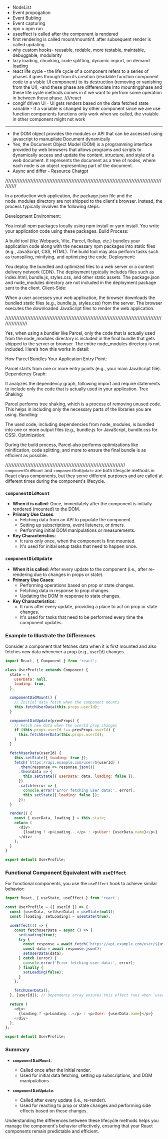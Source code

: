 * NodeList
* Event propogation
* Event Bubling
* Event capturing
* npx = npm run
* useeffect is called after the component is rendered
* first rendering is called mount/mountinf. after subsequent render is called updating
* why custom hooks- reusable, redable, more testable, maintable, debuggable, modularity
* lazy loading, chunking, code splitting, dynamic import, on demand loading
* react life cycle - the life cycle of a component refers to a series of phases it goes through from its creation (readable function component code to a visble UI component) to its destruction (removing or vanishing from the UI), 
-and these phase are differenciate into mountingphase
 and these life cycle methods comes in if we want to perfrom some operation in between these phase.
////react
* congif driven UI - UI gets renders based on the data fetched
 state variable - if a variable is changed by other component since we are use function components functions only work when we called, the vraiable in other component might not work
--------------------------------------------------------

* the DOM object provides the modules or API that can be accessed using javascript to manupilate Document dynamically 
* Yes, the Document Object Model (DOM) is a programming interface provided by web browsers that allows programs and scripts to dynamically access and update the content, structure, and style of a web document. It represents the document as a tree of nodes, where each node is an object representing part of the document.
* Async and differ - Resource Chatgpt




//////////////////////////////////////////////////////////////////////////////////////////////////////////

In a production web application, the package.json file and the node_modules directory are not shipped to the client's browser. Instead, the process typically involves the following steps:

Development Environment:

You install npm packages locally using npm install or yarn install.
You write your application code using these packages.
Build Process:

A build tool (like Webpack, Vite, Parcel, Rollup, etc.) bundles your application code along with the necessary npm packages into static files (e.g., JavaScript, CSS, HTML).
The build tool may also perform tasks such as transpiling, minifying, and optimizing the code.
Deployment:

You deploy the bundled and optimized files to a web server or a content delivery network (CDN).
The deployment typically includes files such as index.html, bundle.js, styles.css, and other static assets.
The package.json and node_modules directory are not included in the deployment package sent to the client.
Client-Side:

When a user accesses your web application, the browser downloads the bundled static files (e.g., bundle.js, styles.css) from the server.
The browser executes the downloaded JavaScript files to render the web application.

/////////////////////////////////////////////////////////////////////////////////////////////////////////////////

Yes, when using a bundler like Parcel, only the code that is actually used from the node_modules directory is included in the final bundle that gets shipped to the server or browser. The entire node_modules directory is not included. Here’s how this works in detail:

How Parcel Bundles Your Application
Entry Point:

Parcel starts from one or more entry points (e.g., your main JavaScript file).
Dependency Graph:

It analyzes the dependency graph, following import and require statements to include only the code that is actually used in your application.
Tree Shaking:

Parcel performs tree shaking, which is a process of removing unused code. This helps in including only the necessary parts of the libraries you are using.
Bundling:

The used code, including dependencies from node_modules, is bundled into one or more output files (e.g., bundle.js for JavaScript, bundle.css for CSS).
Optimization:

During the build process, Parcel also performs optimizations like minification, code splitting, and more to ensure the final bundle is as efficient as possible.

////////////////////////////////////////////////////////////////////////////
`componentDidMount` and `componentDidUpdate` are both lifecycle methods in React class components, but they serve different purposes and are called at different times during the component's lifecycle.

### `componentDidMount`

- **When it is called**: Once, immediately after the component is initially rendered (mounted) to the DOM.
- **Primary Use Cases**:
  - Fetching data from an API to populate the component.
  - Setting up subscriptions, event listeners, or timers.
  - Performing initial DOM manipulations or measurements.
- **Key Characteristics**:
  - It runs only once, when the component is first mounted.
  - It's used for initial setup tasks that need to happen once.

### `componentDidUpdate`

- **When it is called**: After every update to the component (i.e., after re-rendering due to changes in props or state).
- **Primary Use Cases**:
  - Performing operations based on prop or state changes.
  - Fetching data in response to prop changes.
  - Updating the DOM in response to state changes.
- **Key Characteristics**:
  - It runs after every update, providing a place to act on prop or state changes.
  - It's used for tasks that need to be performed every time the component updates.

### Example to Illustrate the Differences

Consider a component that fetches data when it is first mounted and also fetches new data whenever a prop (e.g., `userId`) changes.

```javascript
import React, { Component } from 'react';

class UserProfile extends Component {
  state = {
    userData: null,
    loading: true,
  };

  componentDidMount() {
    // Initial data fetch when the component mounts
    this.fetchUserData(this.props.userId);
  }

  componentDidUpdate(prevProps) {
    // Fetch new data when the userId prop changes
    if (this.props.userId !== prevProps.userId) {
      this.fetchUserData(this.props.userId);
    }
  }

  fetchUserData(userId) {
    this.setState({ loading: true });
    fetch(`https://api.example.com/user/${userId}`)
      .then(response => response.json())
      .then(data => {
        this.setState({ userData: data, loading: false });
      })
      .catch(error => {
        console.error('Error fetching user data:', error);
        this.setState({ loading: false });
      });
  }

  render() {
    const { userData, loading } = this.state;
    return (
      <div>
        {loading ? <p>Loading...</p> : <p>User: {userData.name}</p>}
      </div>
    );
  }
}

export default UserProfile;
```

### Functional Component Equivalent with `useEffect`

For functional components, you use the `useEffect` hook to achieve similar behavior:

```javascript
import React, { useState, useEffect } from 'react';

const UserProfile = ({ userId }) => {
  const [userData, setUserData] = useState(null);
  const [loading, setLoading] = useState(true);

  useEffect(() => {
    const fetchUserData = async () => {
      setLoading(true);
      try {
        const response = await fetch(`https://api.example.com/user/${userId}`);
        const data = await response.json();
        setUserData(data);
      } catch (error) {
        console.error('Error fetching user data:', error);
      } finally {
        setLoading(false);
      }
    };

    fetchUserData();
  }, [userId]); // Dependency array ensures this effect runs when `userId` changes

  return (
    <div>
      {loading ? <p>Loading...</p> : <p>User: {userData.name}</p>}
    </div>
  );
};

export default UserProfile;
```

### Summary

- **`componentDidMount`**:
  - Called once after the initial render.
  - Used for initial data fetching, setting up subscriptions, and DOM manipulations.
  
- **`componentDidUpdate`**:
  - Called after every update (i.e., re-render).
  - Used for reacting to prop or state changes and performing side effects based on these changes.

Understanding the differences between these lifecycle methods helps you manage the component's behavior effectively, ensuring that your React components remain predictable and efficient.
